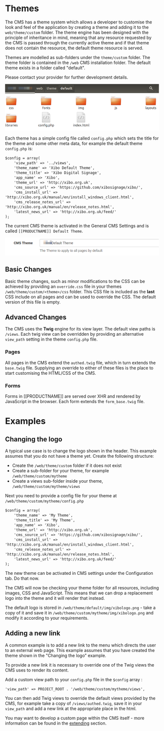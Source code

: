 <!--toc=advanced-->
# Themes
The CMS has a theme system which allows a developer to customise the look and feel of the application by creating
a theme and adding it to the `web/theme/custom` folder. The theme engine has been designed with the 
principle of inheritance in mind, meaning that any resource requested by the CMS is passed through the currently active 
theme and if that theme does not contain the resource, the default theme resource is served.

Themes are modelled as sub-folders under the `theme/custom` folder. The theme folder is contained in the `/web` CMS installation 
folder. The default theme exists in a folder called "default".

<white>
Please contact your provider for further development details.
</white>

<nonwhite>

![Theme folder structure](img/advanced_theme_folder_structure.png)

Each theme has a simple config file called `config.php` which sets the title for the theme and some other meta data, 
for example the default theme `config.php` is:

```
$config = array(
    'view_path' => '../views',
    'theme_name' => 'Xibo Default Theme',
    'theme_title' => 'Xibo Digital Signage',
    'app_name' => 'Xibo',
    'theme_url' => 'http://xibo.org.uk',
    'cms_source_url' => 'https://github.com/xibosignage/xibo/',
    'cms_install_url' => 'http://xibo.org.uk/manual/en/install_windows_client.html',
    'cms_release_notes_url' => 'http://xibo.org.uk/manual/en/release_notes.html',
    'latest_news_url' => 'http://xibo.org.uk/feed/'
);
```

The current CMS theme is activated in the General CMS Settings and is called `[[PRODUCTNAME]] Default Theme`.

![Theme Selector](img/advanced_theme_selector.png)


## Basic Changes
Basic theme changes, such as minor modifications to the CSS can be achieved by providing an `override.css` file in your
themes `/web/theme/custom/<theme>/css` folder. This CSS file is included as the **last** CSS include on
all pages and can be used to override the CSS. The default version of this file is empty.

## Advanced Changes
The CMS uses the **Twig** engine for its view layer. The default view paths is `/views`. Each twig view can be overridden
by providing an alternative `view_path` setting in the theme `config.php` file.

### Pages
All pages in the CMS extend the `authed.twig` file, which in turn extends the `base.twig` file. Supplying an override to
either of these files is the place to start customising the HTML/CSS of the CMS.

### Forms
Forms in [[PRODUCTNAME]] are served over XHR and rendered by JavaScript in the browser. Each form extends the 
`form_base.twig` file.

# Examples

## Changing the logo

A typical use case is to change the logo shown in the header. This
example assumes that you do not have a theme yet. Create the following structure:

 - Create the `/web/theme/custom` folder if it does not exist
 - Create a sub-folder for your theme, for example `/web/theme/custom/mytheme`
 - Create a views sub-folder inside your theme, `/web/theme/custom/mytheme/views`

Next you need to provide a config file for your theme at `/web/theme/custom/mytheme/config.php`

```
$config = array(
    'theme_name' => 'My Theme',
    'theme_title' => 'My Theme',
    'app_name' => 'Xibo',
    'theme_url' => 'http://xibo.org.uk',
    'cms_source_url' => 'https://github.com/xibosignage/xibo/',
    'cms_install_url' => 'http://xibo.org.uk/manual/en/install_windows_client.html',
    'cms_release_notes_url' => 'http://xibo.org.uk/manual/en/release_notes.html',
    'latest_news_url' => 'http://xibo.org.uk/feed/'
);
```

The new theme can be activated in CMS settings under the Configuration tab. Do that now.

The CMS will now be checking your theme folder for all resources, including images, CSS and JavaScript.
This means that we can drop a replacement logo into the theme and it will render that instead.

The default logo is stored in `/web/theme/default/img/xibologo.png` - take a copy of it and save it in
`/web/theme/custom/mytheme/img/xibologo.png` and modify it according to your requirements.

## Adding a new link

A common example is to add a new link to the menu which directs the user to an external web page. This
example assumes that you have created the theme shown in the "Changing the logo" example.

To provide a new link it is necessary to override one of the Twig views the CMS uses to render its 
content.

Add a custom view path to your `config.php` file in the `$config` array :

```
'view_path' => PROJECT_ROOT . '/web/theme/custom/mytheme/views',
```

You can then add Twig views to override the default views provided by the CMS, for example
take a copy of `/views/authed.twig`, save it in your `view_path` and add a new link at the 
appropriate place in the html.

You may want to develop a custom page within the CMS itself - more information can be found in the 
[extending](advanced_extending.html) section.

</nonwhite>